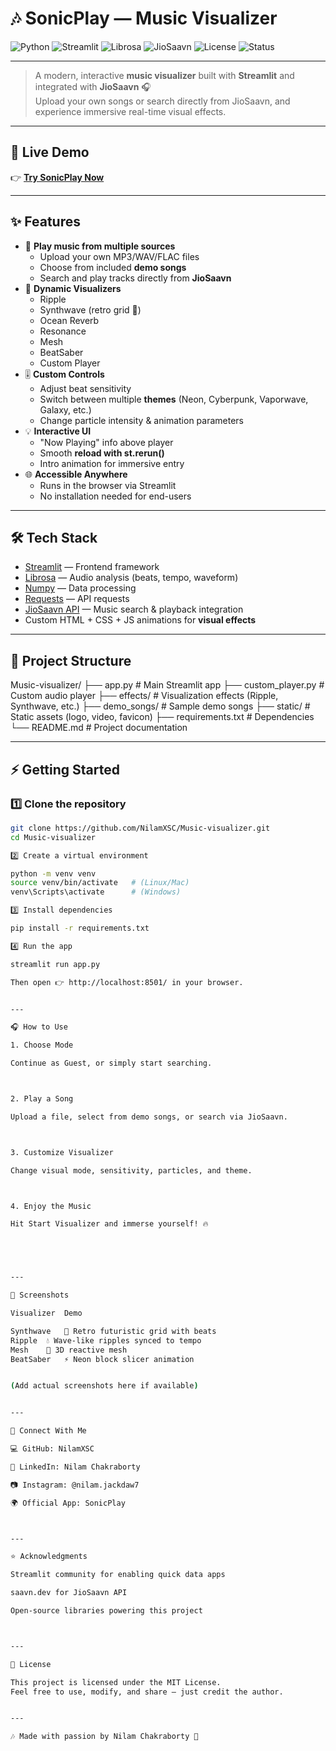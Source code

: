 # 🎶 SonicPlay — Music Visualizer

![Python](https://img.shields.io/badge/Python-3.9%2B-blue?logo=python&logoColor=white)
![Streamlit](https://img.shields.io/badge/Streamlit-1.x-FF4B4B?logo=streamlit&logoColor=white)
![Librosa](https://img.shields.io/badge/Librosa-Audio%20Analysis-orange)
![JioSaavn](https://img.shields.io/badge/API-JioSaavn-00C300?logo=spotify&logoColor=white)
![License](https://img.shields.io/badge/License-MIT-green?logo=open-source-initiative)
![Status](https://img.shields.io/badge/Status-Active-success?logo=github)

---

> A modern, interactive **music visualizer** built with **Streamlit** and integrated with **JioSaavn** 🎧  
> Upload your own songs or search directly from JioSaavn, and experience immersive real-time visual effects.

---

## 🚀 Live Demo
👉 [**Try SonicPlay Now**](https://music-visualizer-hxuorbfc6jxffrzaujna37.streamlit.app/)  

---

## ✨ Features

- 🎼 **Play music from multiple sources**
  - Upload your own MP3/WAV/FLAC files
  - Choose from included **demo songs**
  - Search and play tracks directly from **JioSaavn**
- 🎨 **Dynamic Visualizers**
  - Ripple
  - Synthwave (retro grid 🌌)
  - Ocean Reverb
  - Resonance
  - Mesh
  - BeatSaber
  - Custom Player
- 🎚 **Custom Controls**
  - Adjust beat sensitivity
  - Switch between multiple **themes** (Neon, Cyberpunk, Vaporwave, Galaxy, etc.)
  - Change particle intensity & animation parameters
- 💡 **Interactive UI**
  - "Now Playing" info above player
  - Smooth **reload with st.rerun()**
  - Intro animation for immersive entry
- 🌐 **Accessible Anywhere**
  - Runs in the browser via Streamlit
  - No installation needed for end-users

---

## 🛠️ Tech Stack

- [Streamlit](https://streamlit.io/) — Frontend framework
- [Librosa](https://librosa.org/) — Audio analysis (beats, tempo, waveform)
- [Numpy](https://numpy.org/) — Data processing
- [Requests](https://docs.python-requests.org/) — API requests
- [JioSaavn API](https://saavn.dev) — Music search & playback integration
- Custom HTML + CSS + JS animations for **visual effects**

---

## 📂 Project Structure

Music-visualizer/ ├── app.py                # Main Streamlit app ├── custom_player.py      # Custom audio player ├── effects/              # Visualization effects (Ripple, Synthwave, etc.) ├── demo_songs/           # Sample demo songs ├── static/               # Static assets (logo, video, favicon) ├── requirements.txt      # Dependencies └── README.md             # Project documentation

---

## ⚡ Getting Started

### 1️⃣ Clone the repository
```bash
git clone https://github.com/NilamXSC/Music-visualizer.git
cd Music-visualizer

2️⃣ Create a virtual environment

python -m venv venv
source venv/bin/activate   # (Linux/Mac)
venv\Scripts\activate      # (Windows)

3️⃣ Install dependencies

pip install -r requirements.txt

4️⃣ Run the app

streamlit run app.py

Then open 👉 http://localhost:8501/ in your browser.


---

🎧 How to Use

1. Choose Mode

Continue as Guest, or simply start searching.



2. Play a Song

Upload a file, select from demo songs, or search via JioSaavn.



3. Customize Visualizer

Change visual mode, sensitivity, particles, and theme.



4. Enjoy the Music

Hit Start Visualizer and immerse yourself! 🔥





---

📸 Screenshots

Visualizer	Demo

Synthwave	🌌 Retro futuristic grid with beats
Ripple	💧 Wave-like ripples synced to tempo
Mesh	🔗 3D reactive mesh
BeatSaber	⚡ Neon block slicer animation


(Add actual screenshots here if available)


---

🔗 Connect With Me

💻 GitHub: NilamXSC

💼 LinkedIn: Nilam Chakraborty

📷 Instagram: @nilam.jackdaw7

🌍 Official App: SonicPlay



---

⭐ Acknowledgments

Streamlit community for enabling quick data apps

saavn.dev for JioSaavn API

Open-source libraries powering this project



---

📝 License

This project is licensed under the MIT License.
Feel free to use, modify, and share — just credit the author.


---

🎶 Made with passion by Nilam Chakraborty 💜